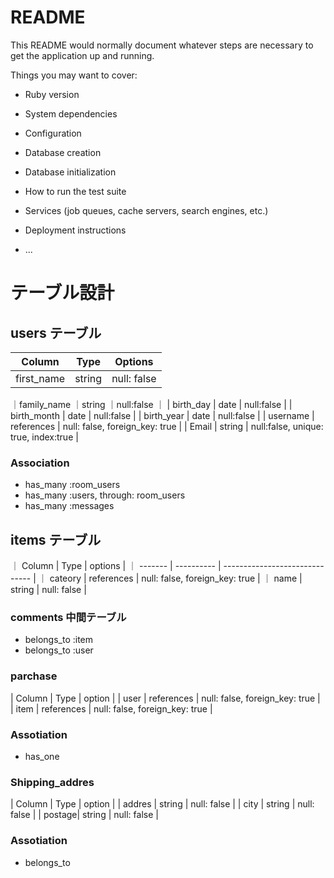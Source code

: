 # README

This README would normally document whatever steps are necessary to get the
application up and running.

Things you may want to cover:

* Ruby version

* System dependencies

* Configuration

* Database creation

* Database initialization

* How to run the test suite

* Services (job queues, cache servers, search engines, etc.)

* Deployment instructions

* ...

	
# テーブル設計

## users テーブル

| Column        | Type        | Options                              |
| --------------| ------------| ------------------------------------ |
| first_name    | string      | null: false                          |
｜family_name   ｜string      ｜null:false                           ｜
| birth_day     | date        | null:false                           |
| birth_month   | date        | null:false                           |
| birth_year    | date        | null:false                           |
| username      | references  | null: false, foreign_key: true       |
| Email         | string      | null:false, unique: true, index:true |

### Association

- has_many :room_users
- has_many :users, through: room_users
- has_many :messages

## items テーブル

｜ Column  | Type       | options                        |
｜ ------- | ---------- | ------------------------------ |
｜ cateory | references | null: false, foreign_key: true |
｜ name    | string     | null: false                    |

### comments 中間テーブル

- belongs_to :item
- belongs_to :user

### parchase

| Column | Type        | option                           |
| user   | references  | null: false, foreign_key: true   |
| item   | references  | null: false, foreign_key: true   |


### Assotiation
- has_one

### Shipping_addres

| Column | Type       | option                          |
| addres | string     | null: false                     |
| city   | string     | null: false                     |
| postage| string     | null: false                     |

### Assotiation
- belongs_to